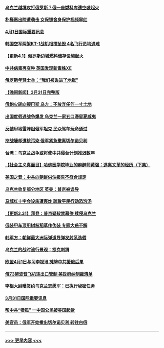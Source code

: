 #### [乌克兰越境攻打俄罗斯？俄一座燃料库遭空袭起火](../pages/prog202/a103389121.md?t=04011806) 
#### [朴槿惠出院遭袭击 女保镖舍身保护视频窜红](../pages/prog202/a103389098.md?t=04011806) 
#### [4月1日国际重要讯息](../pages/prog202/a103389109.md?t=04011806) 
#### [韩国空军两架KT-1战机相撞坠毁 4名飞行员均遇难](../pages/prog202/a103389078.md?t=04011806) 
#### [【更新4.1】俄罗斯边城燃料储存设施起火](../pages/prog202/a103389071.md?t=04011806) 
#### [中共病毒再变种 英国发现新毒株XE](../pages/prog202/a103388913.md?t=04011806) 
#### [俄罗斯年轻士兵：“我们被丢进了地狱”](../pages/prog202/a103388981.md?t=04011806) 
#### [【晚间新闻】3月31日完整版](../pages/prog202/a103388915.md?t=04011806) 
#### [俄炮火转向顿巴斯 乌方：不放弃任何一寸土地](../pages/prog202/a103388928.md?t=04011806) 
#### [出国度假遇战争爆发 乌克兰一家五口滞留夏威夷](../pages/prog202/a103388743.md?t=04011806) 
#### [反装甲地雷阵阻俄军坦克 民众驾车玩命通过](../pages/prog202/a103388820.md?t=04011806) 
#### [挖战壕却遭核污染 俄军紧急撤离切尔诺贝利](../pages/prog202/a103388766.md?t=04011806) 
#### [台湾：乌克兰战争或将使中共侵台计划推迟数年](../pages/prog202/a103388653.md?t=04011806) 
#### [【社会主义真面目】哈佛医学院毕业的麻醉师黄强：逃离文革的经历（下集）](../pages/prog202/a103388624.md?t=04011806) 
#### [美国之音：中共向朝鲜供油报告不符合规定](../pages/prog202/a103388614.md?t=04011806) 
#### [乌克兰收复部分地区 英美：普京被误导](../pages/prog202/a103388621.md?t=04011806) 
#### [马城红十字会设施遭轰炸 疏散平民行动恐泡汤](../pages/prog202/a103388596.md?t=04011806) 
#### [【更新3.31】拜登：普京疑软禁幕僚 续侵乌克兰](../pages/prog202/a103388200.md?t=04011806) 
#### [俄装甲车顶用树枝稻草作伪装 专家大惑不解](../pages/prog202/a103388329.md?t=04011806) 
#### [韩军方：朝鲜最大洲际弹道导弹发射系造假](../pages/prog202/a103388319.md?t=04011806) 
#### [乌克兰的战时流行景观：捷克刺猬](../pages/prog202/a103388302.md?t=04011806) 
#### [欧盟4月1日与习李视讯 摊牌中共援俄后果](../pages/prog202/a103388227.md?t=04011806) 
#### [俄73架波音飞机违出口管制 美政府纳制裁清单](../pages/prog202/a103388253.md?t=04011806) 
#### [李根大尉曝签约乌克兰志愿军：已执行秘密任务](../pages/prog202/a103388247.md?t=04011806) 
#### [3月31日国际重要讯息](../pages/prog202/a103388213.md?t=04011806) 
#### [帮中共“猎狐” 一中国公民被美国起诉](../pages/prog202/a103388185.md?t=04011806) 
#### [美官员：俄军开始撤出切尔诺贝利 转往白俄](../pages/prog202/a103388175.md?t=04011806) 

----
#### [ >>> 更早内容 <<< ](../indexes/prog202-earlier.md)
